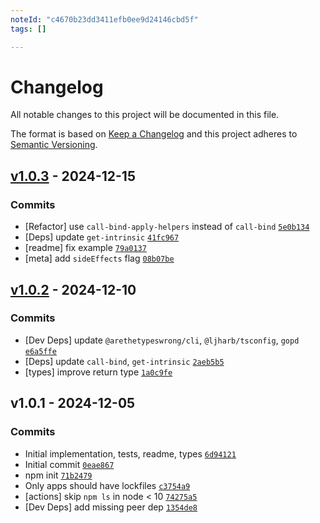 ```yaml
---
noteId: "c4670b23dd3411efb0ee9d24146cbd5f"
tags: []

---
```


# Changelog

All notable changes to this project will be documented in this file.

The format is based on [Keep a Changelog](https://keepachangelog.com/en/1.0.0/)
and this project adheres to [Semantic Versioning](https://semver.org/spec/v2.0.0.html).

## [v1.0.3](https://github.com/ljharb/call-bound/compare/v1.0.2...v1.0.3) - 2024-12-15

### Commits

- [Refactor] use `call-bind-apply-helpers` instead of `call-bind` [`5e0b134`](https://github.com/ljharb/call-bound/commit/5e0b13496df14fb7d05dae9412f088da8d3f75be)
- [Deps] update `get-intrinsic` [`41fc967`](https://github.com/ljharb/call-bound/commit/41fc96732a22c7b7e8f381f93ccc54bb6293be2e)
- [readme] fix example [`79a0137`](https://github.com/ljharb/call-bound/commit/79a0137723f7c6d09c9c05452bbf8d5efb5d6e49)
- [meta] add `sideEffects` flag [`08b07be`](https://github.com/ljharb/call-bound/commit/08b07be7f1c03f67dc6f3cdaf0906259771859f7)

## [v1.0.2](https://github.com/ljharb/call-bound/compare/v1.0.1...v1.0.2) - 2024-12-10

### Commits

- [Dev Deps] update `@arethetypeswrong/cli`, `@ljharb/tsconfig`, `gopd` [`e6a5ffe`](https://github.com/ljharb/call-bound/commit/e6a5ffe849368fe4f74dfd6cdeca1b9baa39e8d5)
- [Deps] update `call-bind`, `get-intrinsic` [`2aeb5b5`](https://github.com/ljharb/call-bound/commit/2aeb5b521dc2b2683d1345c753ea1161de2d1c14)
- [types] improve return type [`1a0c9fe`](https://github.com/ljharb/call-bound/commit/1a0c9fe3114471e7ca1f57d104e2efe713bb4871)

## v1.0.1 - 2024-12-05

### Commits

- Initial implementation, tests, readme, types [`6d94121`](https://github.com/ljharb/call-bound/commit/6d94121a9243602e506334069f7a03189fe3363d)
- Initial commit [`0eae867`](https://github.com/ljharb/call-bound/commit/0eae867334ea025c33e6e91cdecfc9df96680cf9)
- npm init [`71b2479`](https://github.com/ljharb/call-bound/commit/71b2479c6723e0b7d91a6b663613067e98b7b275)
- Only apps should have lockfiles [`c3754a9`](https://github.com/ljharb/call-bound/commit/c3754a949b7f9132b47e2d18c1729889736741eb)
- [actions] skip `npm ls` in node &lt; 10 [`74275a5`](https://github.com/ljharb/call-bound/commit/74275a5186b8caf6309b6b97472bdcb0df4683a8)
- [Dev Deps] add missing peer dep [`1354de8`](https://github.com/ljharb/call-bound/commit/1354de8679413e4ae9c523d85f76fa7a5e032d97)
